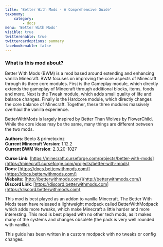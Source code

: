 ```yaml
---
title: 'Better With Mods - A Comprehensive Guide'
taxonomy:
    category:
        - docs
menu: 'Better With Mods'
visible: true
twitterenable: true
twittercardoptions: summary
facebookenable: false
---
```


### What is this mod about?
Better With Mods (BWM) is a mod based around extending and enhancing vanilla Minecraft. BWM focuses on improving the core aspects of Minecraft through its three core modules. First is the Gameplay module, which directly extends the gameplay of Minecraft through additional blocks, items, foods and more. Next is the Tweak module, which adds small quality of life and balance changes. Finally is the Hardcore module, which directly changes the core balance of Minecraft. Together, these three modules massively overhaul the vanilla experience.

BetterWithMods is largely inspired by Better Than Wolves by FlowerChild. While the core ideas may be the same, many things are different between the two mods.

**Authors**: Beeto & primetoxinz  
**Current Minecraft Version**: 1.12.2  
**Current BWM Version**: 2.3.20-1027  

**Curse Link**: [https://minecraft.curseforge.com/projects/better-with-mods](https://minecraft.curseforge.com/projects/better-with-mods)  
**Docs**: [https://docs.betterwithmods.com/](https://docs.betterwithmods.com/)  
**Website**: [http://betterwithmods.com/](http://betterwithmods.com/)
**Discord Link**: [https://discord.betterwithmods.com](https://discord.betterwithmods.com)

This mod is best played as an addon to vanilla Minecraft. The Better With Mods team have released a lightweight modpack called BetterWithModpack which adds more tweaks, which make Minecraft a little harder and more interesting. This mod is best played with no other tech mods, as it makes many of the systems and changes obsolete (the pack is very well rounded with vanilla).

This guide has been written in a custom modpack with no tweaks or config changes.
